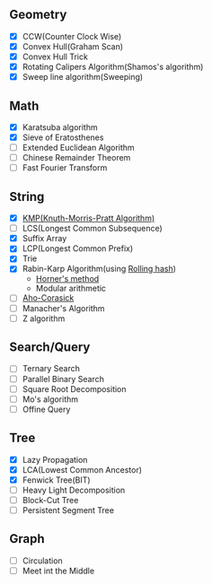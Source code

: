 ## Geometry
  - [x] CCW(Counter Clock Wise)<br>
  - [x] Convex Hull(Graham Scan)<br>
  - [x] Convex Hull Trick<br>
  - [x] Rotating Calipers Algorithm(Shamos's algorithm)<br>
  - [x] Sweep line algorithm(Sweeping)<br>
  
## Math
  - [x] Karatsuba algorithm<br>
  - [x] Sieve of Eratosthenes<br>
  - [ ] Extended Euclidean Algorithm<br>
  - [ ] Chinese Remainder Theorem<br>
  - [ ] Fast Fourier Transform<br>

## String
  - [x] [KMP(Knuth-Morris-Pratt Algorithm)](https://vvshinevv.tistory.com/2)<br>
  - [ ] LCS(Longest Common Subsequence)<br>
  - [x] Suffix Array<br>
  - [x] LCP(Longest Common Prefix)<br>
  - [x] Trie<br>
  - [x] Rabin-Karp Algorithm(using [Rolling hash](https://en.wikipedia.org/wiki/Rolling_hash))<br>
    * [Horner's method](https://jackpot53.tistory.com/119)<br>
    * Modular arithmetic<br>
  - [ ] [Aho-Corasick](https://m.blog.naver.com/kks227/220992598966)<br>
  - [ ] Manacher's Algorithm<br>
  - [ ] Z algorithm<br>
  
## Search/Query
  - [ ] Ternary Search<br>
  - [ ] Parallel Binary Search<br>
  - [ ] Square Root Decomposition<br>
  - [ ] Mo's algorithm<br>
  - [ ] Offine Query<br>
  
## Tree
  - [x] Lazy Propagation<br>
  - [x] LCA(Lowest Common Ancestor)<br>
  - [x] Fenwick Tree(BIT)<br>
  - [ ] Heavy Light Decomposition<br>
  - [ ] Block-Cut Tree<br>
  - [ ] Persistent Segment Tree<br>

## Graph
  - [ ] Circulation<br>
  - [ ] Meet int the Middle<br>
